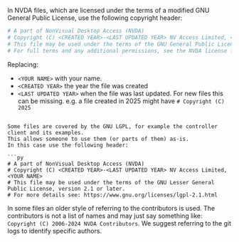 In NVDA files, which are licensed under the terms of a modified GNU General Public License, use the following copyright header:

```py
# A part of NonVisual Desktop Access (NVDA)
# Copyright (C) <CREATED YEAR>-<LAST UPDATED YEAR> NV Access Limited, <YOUR NAME>
# This file may be used under the terms of the GNU General Public License, version 2 or later, as modified by the NVDA license.
# For full terms and any additional permissions, see the NVDA license file: https://github.com/nvaccess/nvda/blob/master/copying.txt
```

Replacing:
- `<YOUR NAME>` with your name.
- `<CREATED YEAR>` the year the file was created
- `<LAST UPDATED YEAR>` when the file was last updated.
For new files this can be missing.
e.g. a file created in 2025 might have `# Copyright (C) 2025`
```

Some files are covered by the GNU LGPL, for example the controller client and its examples.
This allows someone to use them (or parts of them) as-is.
In this case use the following header:

```py
# A part of NonVisual Desktop Access (NVDA)
# Copyright (C) <CREATED YEAR>-<LAST UPDATED YEAR> NV Access Limited, <YOUR NAME>
# This file may be used under the terms of the GNU Lesser General Public License, version 2.1 or later.
# For more details see: https://www.gnu.org/licenses/lgpl-2.1.html
```

In some files an older style of referring to the contributors is used.
The contributors is not a list of names and may just say something like:
`Copyright (C) 2006-2024 NVDA Contributors`.
We suggest referring to the git logs to identify specific authors.
